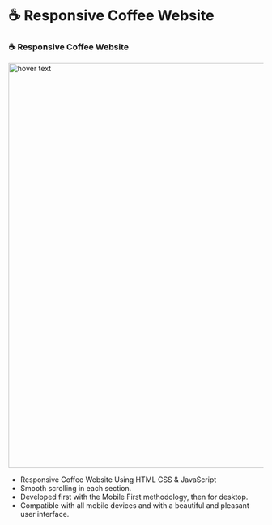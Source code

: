 # ☕ Responsive Coffee Website
### ☕ Responsive Coffee Website

  
  <img src="https://r.resimlink.com/n2ir_Z.png" width="800px" title="hover text">


- Responsive Coffee Website Using HTML CSS & JavaScript
- Smooth scrolling in each section.
- Developed first with the Mobile First methodology, then for desktop.
- Compatible with all mobile devices and with a beautiful and pleasant user interface.



